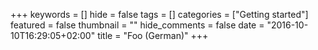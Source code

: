 +++
keywords = []
hide = false
tags = []
categories = ["Getting started"]
featured = false
thumbnail = ""
hide_comments = false
date = "2016-10-10T16:29:05+02:00"
title = "Foo (German)"
+++
